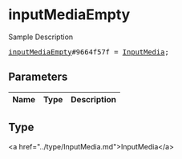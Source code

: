 # inputMediaEmpty

Sample Description

<pre>
<a href="../constructor/inputMediaEmpty.md">inputMediaEmpty</a>#9664f57f = <a href="../type/InputMedia.md">InputMedia</a>;
</pre>

## Parameters

| Name | Type | Description |
|------|:----:|-------------|

## Type

&lt;a href=&#34;../type/InputMedia.md&#34;&gt;InputMedia&lt;/a&gt;
